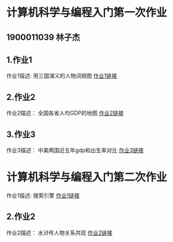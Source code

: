 # 计算机科学与编程入门第一次作业
## 1900011039 林子杰
## 1.作业1
作业1描述:
用三国演义的人物词频图
[作业1链接](pku-lzj.github.io/wordcloud_opts.html)
## 2.作业2
作业2描述：
全国各省人均GDP的地图
[作业2链接](https://github.com/pku-lzj/pku-lzj.github.io/全国人均GDP地图_geo.html)
## 3.作业3
作业3描述：
中美两国近五年gdp和出生率对比
[作业3链接](https://github.com/pku-lzj/pku-lzj.github.io/timeline_bar.html)
# 计算机科学与编程入门第二次作业
作业1描述:
搜索引擎
[作业1链接](https://github.com/pku-lzj/pku-lzj.github.io/search.html)
## 2.作业2
作业2描述：
水浒传人物关系共现
[作业2链接](https://github.com/pku-lzj/pku-lzj.github.io/关系图-水浒人物.html)
